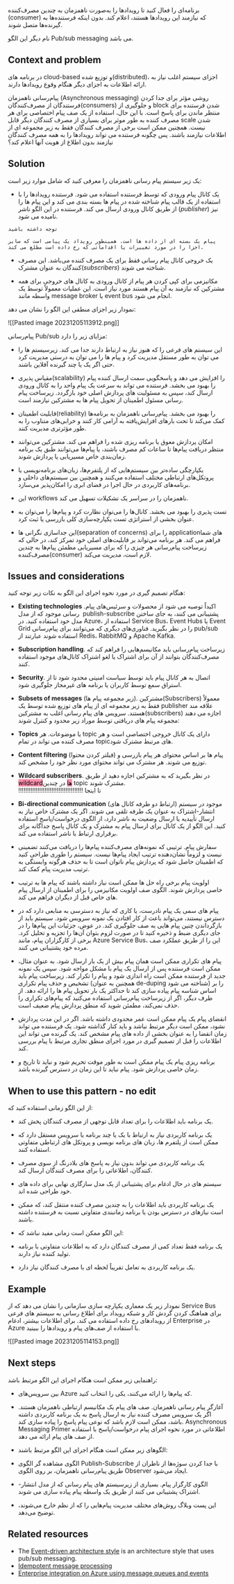 
برنامه‌ای را فعال کنید تا رویدادها را به‌صورت ناهمزمان به چندین مصرف‌کننده (consumer)  که نیازمند این رویدادها هستند، اعلام کند. بدون اینکه فرستنده‌ها به گیرنده‌ها متصل شوند.  
  
نام دیگر این الگو Pub/sub messaging می باشد.

## Context and problem

در برنامه های cloud-based و توزیع شده(distributed)، اجزای سیستم اغلب نیاز به ارائه اطلاعات به اجزای دیگر هنگام وقوع رویدادها دارند.  
  
پیام‌رسانی ناهمزمان (Asynchronous messaging) روشی مؤثر برای جدا کردن فرستندگان از مصرف‌کنندگان(consumers) و جلوگیری از block شدن فرستنده برای منتظر ماندن برای پاسخ است. با این حال، استفاده از یک صف پیام اختصاصی برای هر مصرف کننده به طور موثر برای بسیاری از مصرف کنندگان دیگر قابل scale شدن نیست. همچنین ممکن است برخی از مصرف کنندگان  فقط به زیر مجموعه ای از اطلاعات نیازمند باشند. پس چگونه فرستنده می تواند رویدادها را به همه مصرف کنندگان نیازمند بدون اطلاع از هویت آنها اعلام کند؟

## Solution

یک زیر سیستم پیام رسانی ناهمزمان را معرفی کنید که شامل موارد زیر است:  
  
* یک کانال پیام ورودی که توسط فرستنده استفاده می شود. فرستنده رویدادها را با استفاده از یک قالب پیام شناخته شده در پیام ها بسته بندی می کند و این پیام ها را از طریق کانال ورودی ارسال می کند. فرستنده در این الگو ناشر (_publisher_) نیز نامیده می شود.

```
توجه داشته باشید  
  
پیام یک بسته ای از داده ها است. همینطور رویداد یک پیامی است که سایر اجزا را در مورد تغییرات یا اقداماتی که رخ داده است مطلع می کند.
```

* یک خروجی کانال پیام رسانی فقط برای یک مصرف کننده می‌باشد. این مصرف کنندگان به عنوان مشترک(_subscribers_) شناخته می شوند.  
  
* مکانیزمی برای کپی کردن هر پیام از کانال ورودی به کانال های خروجی برای همه مشترکین که نیازمند به آن پیام هستند مورد نیاز است. این عملیات معمولاً توسط یک واسطه مانند message broker یا event bus انجام می شود.

نمودار زیر اجزای منطقی این الگو را نشان می دهد:

![[Pasted image 20231205113912.png]]

پیام‌رسانی Pub/sub مزایای زیر را دارد:  
  
* این سیستم های فرعی را که هنوز نیاز به ارتباط دارند جدا می کند. زیرسیستم ها را می توان به طور مستقل مدیریت کرد و پیام ها را می توان به درستی مدیریت کرد حتی اگر یک یا چند گیرنده آفلاین باشند.  
  
* مقیاس پذیری(scalability) را افزایش می دهد و پاسخگویی سمت ارسال کننده پیام را بهبود می بخشد. فرستنده می تواند به سرعت یک پیام واحد را به کانال ورودی ارسال کند، سپس به مسئولیت های پردازش اصلی خود بازگردد. زیرساخت پیام رسانی مسئول اطمینان از تحویل پیام ها به مشترکین نیازمند است.  
  
* قابلیت اطمینان(reliability) را بهبود می بخشد. پیام‌رسانی ناهمزمان به برنامه‌ها کمک می‌کند تا تحت بارهای افزایش‌یافته به آرامی کار کنند و خرابی‌های متناوب را به طور مؤثرتری مدیریت کنند.  
  
* امکان پردازش معوق یا برنامه ریزی شده را فراهم می کند. مشترکین می‌توانند منتظر دریافت پیام‌ها تا ساعات کم مصرف باشند، یا پیام‌ها می‌توانند طبق یک برنامه زمان‌بندی خاص مسیریابی یا پردازش شوند.  
  
* یکپارچگی ساده‌تر بین سیستم‌هایی که از پلتفرم‌ها، زبان‌های برنامه‌نویسی یا پروتکل‌های ارتباطی مختلف استفاده می‌کنند و همچنین بین سیستم‌های داخلی و برنامه‌های کاربردی در حال اجرا در فضای ابری را امکان‌پذیر می‌سازد.  
  
* این workflows ناهمزمان را در سراسر یک تشکیلات تسهیل می کند.  
  
* تست پذیری را بهبود می بخشد. کانال‌ها را می‌توان نظارت کرد و پیام‌ها را می‌توان به عنوان بخشی از استراتژی تست یکپارچه‌سازی کلی بازرسی یا ثبت کرد.  
  
* این جداسازی نگرانی ها(separation of concerns) را برای applicationهای شما فراهم می کند. هر برنامه می‌تواند بر قابلیت‌های اصلی خود تمرکز کند، در حالی که زیرساخت پیام‌رسانی هر چیزی را که برای مسیریابی مطمئن پیام‌ها به چندین مصرف‌کننده(consumer) لازم است، مدیریت می‌کند.

## Issues and considerations

هنگام تصمیم گیری در مورد نحوه اجرای این الگو به نکات زیر توجه کنید:  
  
* **Existing technologies** .اکیداً توصیه می شود از محصولات و سرئیس‌های پیام رسانی موجود که از مدل  publish-subscribe پشتیبانی می کنند، به جای ساختن مدل خود استفاده کنید. در Azure، استفاده از Service Bus، Event Hubs یا Event Grid را در نظر بگیرید. فناوری‌های دیگری که می‌توانند برای پیام‌رسانی pub/sub استفاده شوند عبارتند از Redis، RabbitMQ و Apache Kafka.  
  
* **Subscription handling**. زیرساخت پیام‌رسانی باید مکانیسم‌هایی را فراهم کند که مصرف‌کنندگان بتوانند از آن برای اشتراک یا لغو اشتراک کانال‌های موجود استفاده کنند.  
  
* **Security**. اتصال به هر کانال پیام باید توسط سیاست امنیتی محدود شود تا از استراق سمع توسط کاربران یا برنامه های غیرمجاز جلوگیری شود.  
  
* **Subsets of messages** (زیر مجموعه پیام ها). مشترکین(Subscribers) معمولاً فقط به زیر مجموعه ای از پیام های توزیع شده توسط یک publisher علاقه مند هستند. سرویس های پیام رسانی اغلب به مشترکین(subscribers) اجازه می دهند مجموعه پیام های دریافتی توسط موراد زیر محدود و کنترل شوند:  
  
*  **Topics** یا موضوعات. هر topic دارای یک کانال خروجی اختصاصی است و هر مصرف کننده می تواند در تمام topicهای مرتبط مشترک شود.  
*  **Content filtering** (فیلتر کردن محتوا) پیام ها بر اساس محتوای هر پیام بازرسی و توزیع می شوند. هر مشترک می تواند محتوای مورد نظر خود را مشخص کند.  
* **Wildcard subscribers**. در نظر بگیرید که به مشترکین اجازه دهید از طریق <mark style="background: #FF5582A6;">wildcardها</mark> در چندین topic مشترک شوند.  
  !!!!!!!!!!!!!!!!!!!!!!!!!!!!!!!!!!!!! تا اینجا
* **Bi-directional communication** (ارتباط دو طرفه کانال های) موجود در سیستم انتشار-اشتراک به عنوان یک طرفه تلقی می شوند. اگر یک مشترک خاص نیاز به ارسال تأییدیه یا ارسال وضعیت به ناشر دارد، از الگوی درخواست/پاسخ استفاده کنید. این الگو از یک کانال برای ارسال پیام به مشترک و یک کانال پاسخ جداگانه برای برقراری ارتباط با ناشر استفاده می کند.  
  
* سفارش پیام. ترتیبی که نمونه‌های مصرف‌کننده پیام‌ها را دریافت می‌کنند تضمینی نیست و لزوماً نشان‌دهنده ترتیب ایجاد پیام‌ها نیست. سیستم را طوری طراحی کنید که اطمینان حاصل شود که پردازش پیام ناتوان است تا به حذف هرگونه وابستگی به ترتیب مدیریت پیام کمک کند.  
  
* اولویت پیام برخی راه حل ها ممکن است نیاز داشته باشند که پیام ها به ترتیب خاصی پردازش شوند. الگوی صف اولویت مکانیزمی را برای اطمینان از ارسال پیام های خاص قبل از دیگران فراهم می کند.  
  
* پیام های سمی یک پیام نادرست، یا کاری که نیاز به دسترسی به منابعی دارد که در دسترس نیستند، می‌تواند باعث از کار افتادن یک نمونه سرویس شود. سیستم باید از بازگرداندن چنین پیام هایی به صف جلوگیری کند. در عوض، جزئیات این پیام‌ها را در جای دیگری ضبط و ذخیره کنید تا در صورت لزوم بتوان آن‌ها را تجزیه و تحلیل کرد. برخی از کارگزاران پیام، مانند Azure Service Bus، این را از طریق عملکرد صف مرده خود پشتیبانی می کنند.  
  
* پیام های تکراری ممکن است همان پیام بیش از یک بار ارسال شود. به عنوان مثال، ممکن است فرستنده پس از ارسال یک پیام با مشکل مواجه شود. سپس یک نمونه جدید از فرستنده ممکن است راه اندازی شود و پیام را تکرار کند. زیرساخت پیام باید تشخیص و حذف پیام تکراری (همچنین به عنوان de-duping شناخته می شود) را بر اساس شناسه پیام پیاده سازی کند تا حداکثر یک بار تحویل پیام ها را ارائه دهد. از طرف دیگر، اگر از زیرساخت پیام‌رسانی استفاده می‌کنید که پیام‌های تکراری را حذف نمی‌کند، مطمئن شوید که منطق پردازش پیام ضعیف است.  
  
* انقضای پیام یک پیام ممکن است عمر محدودی داشته باشد. اگر در این مدت پردازش نشود، ممکن است دیگر مرتبط نباشد و باید کنار گذاشته شود. یک فرستنده می تواند زمان انقضا را به عنوان بخشی از داده های پیام مشخص کند. یک گیرنده می تواند این اطلاعات را قبل از تصمیم گیری در مورد اجرای منطق تجاری مرتبط با پیام بررسی کند.  
  
* برنامه ریزی پیام یک پیام ممکن است به طور موقت تحریم شود و نباید تا تاریخ و زمان خاصی پردازش شود. پیام نباید تا این زمان در دسترس گیرنده باشد.

## When to use this pattern - no edit

از این الگو زمانی استفاده کنید که:  
  
* یک برنامه باید اطلاعات را برای تعداد قابل توجهی از مصرف کنندگان پخش کند.  
  
* یک برنامه کاربردی نیاز به ارتباط با یک یا چند برنامه یا سرویس مستقل دارد که ممکن است از پلتفرم ها، زبان های برنامه نویسی و پروتکل های ارتباطی متفاوتی استفاده کنند.  
  
* یک برنامه کاربردی می تواند بدون نیاز به پاسخ های بلادرنگ از سوی مصرف کنندگان، اطلاعاتی را برای مصرف کنندگان ارسال کند.  
  
* سیستم های در حال ادغام برای پشتیبانی از یک مدل سازگاری نهایی برای داده های خود طراحی شده اند.  
  
* یک برنامه کاربردی باید اطلاعات را به چندین مصرف کننده منتقل کند، که ممکن است نیازهای در دسترس بودن یا برنامه زمانبندی متفاوتی نسبت به فرستنده داشته باشند.  
  
* این الگو ممکن است زمانی مفید نباشد که:  
  
* یک برنامه فقط تعداد کمی از مصرف کنندگان دارد که به اطلاعات متفاوتی با برنامه تولید کننده نیاز دارند. 
  
* یک برنامه کاربردی به تعامل تقریباً لحظه ای با مصرف کنندگان نیاز دارد.

## Example

نمودار زیر یک معماری یکپارچه سازی سازمانی را نشان می دهد که از Service Bus برای هماهنگ کردن گردش کار و شبکه رویداد برای اطلاع رسانی به سیستم های فرعی از رویدادهای رخ داده استفاده می کند. برای اطلاعات بیشتر، ادغام Enterprise در Azure با استفاده از صف‌های پیام و رویدادها را ببینید.

![[Pasted image 20231205114153.png]]

## Next steps

راهنمایی زیر ممکن است هنگام اجرای این الگو مرتبط باشد:  
  
* بین سرویس‌های Azure که پیام‌ها را ارائه می‌کنند، یکی را انتخاب کنید.  
  
* آغازگر پیام رسانی ناهمزمان. صف های پیام یک مکانیسم ارتباطی ناهمزمان هستند. اگر یک سرویس مصرف کننده نیاز به ارسال پاسخ به یک برنامه کاربردی داشته باشد، ممکن است لازم باشد که نوعی پیام پاسخ را پیاده سازی کند. Asynchronous Messaging Primer اطلاعاتی در مورد نحوه اجرای پیام درخواست/پاسخ با استفاده از صف های پیام ارائه می دهد.  
  
* الگوهای زیر ممکن است هنگام اجرای این الگو مرتبط باشند:  
  
* الگوی مشاهده گر الگوی Publish-Subscribe با جدا کردن سوژه‌ها از ناظران از طریق پیام‌رسانی ناهمزمان، بر روی الگوی Observer ایجاد می‌شود.  
  
* الگوی کارگزار پیام. بسیاری از زیرسیستم های پیام رسانی که از مدل انتشار-اشتراک پشتیبانی می کنند از طریق یک واسطه پیام پیاده سازی می شوند.  
  
* این پست وبلاگ روش‌های مختلف مدیریت پیام‌هایی را که از نظم خارج می‌شوند، توضیح می‌دهد.

## Related resources

- The [Event-driven architecture style](https://learn.microsoft.com/en-us/azure/architecture/guide/architecture-styles/event-driven) is an architecture style that uses pub/sub messaging.
- [Idempotent message processing](https://learn.microsoft.com/en-us/azure/architecture/reference-architectures/containers/aks-mission-critical/mission-critical-data-platform#idempotent-message-processing)
- [Enterprise integration on Azure using message queues and events](https://learn.microsoft.com/en-us/azure/architecture/example-scenario/integration/queues-events)